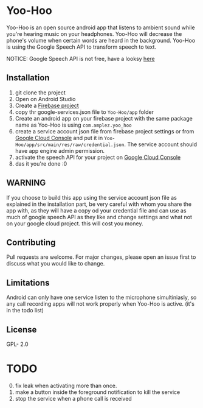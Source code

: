 # Yoo-Hoo

Yoo-Hoo is an open source android app that listens to ambient sound while you're hearing music on your headphones. Yoo-Hoo will decrease the phone's volume when certain words are heard in the background.
Yoo-Hoo is using the Google Speech API to transform speech to text.

NOTICE: Google Speech API is not free, have a looksy [here](https://cloud.google.com/speech-to-text/pricing)

## Installation

1. git clone the project
2. Open on Android Studio
3. Create a [Firebase project](https://console.firebase.google.com)
4. copy thr google-services.json file to ```Yoo-Hoo/app``` folder
5. Create an android app on your firebase project with the same package name as Yoo-Hoo is using ```com.amplez.yoo_hoo```
6. create a service account json file from firebase project settings or from [Google Cloud Console](https://console.cloud.google.com) and put it in ```Yoo-Hoo/app/src/main/res/raw/credential.json```. The service account should have app engine admin permission.
7. activate the speech API for your project on [Google Cloud Console](https://console.cloud.google.com)
0. das it you're done :0

## WARNING
If you choose to build this app using the service account json file as explained in the installation part, be very careful with whom you share the app with, as they will have a copy od your credential file and can use as much of google speech API as they like and change settings and what not on your google cloud project. this will cost you money. 

## Contributing
Pull requests are welcome. For major changes, please open an issue first to discuss what you would like to change.

## Limitations
Android can only have one service listen to the microphone simultiniasly, so any call recording apps will not work properly when Yoo-Hoo is active. (it's in the todo list)

## License
GPL- 2.0

#  TODO
0. fix leak when activating more than once.
1. make a button inside the foreground notification to kill the service
2. stop the service when a phone call is received
